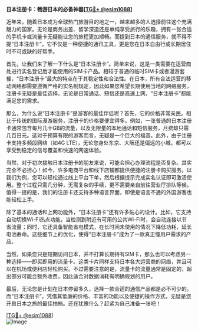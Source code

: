 **日本注册卡：畅游日本的必备神器[[TG💪+ @esim1088](https://t.me/s/esim1088)]**

近年来，随着日本成为全球热门旅游目的地之一，越来越多的人选择前往这个充满魅力的国家。无论是商务出差、留学深造还是单纯享受旅行的乐趣，拥有一张合适的手机卡或流量卡无疑能让您的旅程更加顺畅。而提到日本的通信服务，就不得不提“日本注册卡”。它不仅是一种便捷的通讯工具，更是您在日本自由行或长期居住时不可或缺的好帮手。

首先，让我们来了解一下什么是“日本注册卡”。简单来说，这是一类需要在运营商处进行实名登记后才能使用的SIM卡产品。相较于普通的临时SIM卡或者漫游套餐，“日本注册卡”最大的特点在于其稳定性和合法性。在日本，所有合法运营的移动网络都需要遵循严格的实名制规定，因此如果您希望长期使用当地的网络服务，注册卡无疑是最佳选择。无论是日常通话、短信还是高速上网，“日本注册卡”都能满足您的需求。

那么，为什么说“日本注册卡”是游客的最佳伴侣呢？首先，它的价格非常亲民。相比于传统的国际漫游服务，注册卡的价格要便宜得多。例如，一张普通的日本注册卡通常包含每月几十GB的流量，以及无限量的本地通话和短信服务，月费却只需几百日元。这对于预算有限的游客而言，无疑是一个巨大的福音。此外，由于注册卡支持多频段网络（如4G LTE），无论您身处东京、大阪还是偏远的小城，都可以享受到稳定的信号覆盖和快速的网速体验。

当然，对于初次接触日本注册卡的朋友来说，可能会担心办理流程是否复杂。其实完全不必担心！如今，许多电商平台和线下店铺都提供便捷的注册卡购买服务。以我们为例，您可以轻松通过线上平台下单，然后根据提示完成实名认证即可激活使用。整个过程只需几分钟，无需复杂的手续，更不需要亲自前往营业厅排队等候。值得一提的是，我们的注册卡还支持多种语言界面，即使是语言不通的外国游客也能轻松上手。

除了基本的通话和上网功能外，“日本注册卡”还有许多贴心的设计。比如，它支持自动切换Wi-Fi热点功能，当检测到附近有可用的公共Wi-Fi时，会自动连接以节省流量；同时，它还具备智能省电模式，在长时间未使用的情况下降低功耗，延长电池寿命。这些细节上的优化，使得“日本注册卡”成为了一款真正懂用户需求的产品。

当然，如果您只是短期访问日本，并不打算长期持有SIM卡，那么也可以考虑另一种选择——即买即用的流量卡。这类卡片同样支持日本各大运营商的网络，并且可以在机场或便利店轻松购买。不过需要注意的是，流量卡的流量通常是固定的，超出部分可能会额外收费，因此适合对数据消耗有明确规划的用户。

最后，无论您是计划在日本停留多久，选择一款合适的通信产品都是必不可少的。而“日本注册卡”，凭借其低廉的价格、丰富的功能以及便捷的操作方式，无疑是您开启日本之旅的最佳拍档。还在犹豫什么？赶紧为自己准备一张吧！

[[TG💪+ @esim1088](https://t.me/s/esim1088)]  
![Image](https://i.postimg.cc/4NQfJmqS/Snipaste-2025-05-13-00-14-12.png)